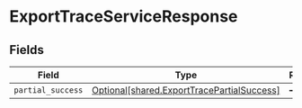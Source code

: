 # ExportTraceServiceResponse


## Fields

| Field                                                                                          | Type                                                                                           | Required                                                                                       | Description                                                                                    |
| ---------------------------------------------------------------------------------------------- | ---------------------------------------------------------------------------------------------- | ---------------------------------------------------------------------------------------------- | ---------------------------------------------------------------------------------------------- |
| `partial_success`                                                                              | [Optional[shared.ExportTracePartialSuccess]](../../models/shared/exporttracepartialsuccess.md) | :heavy_minus_sign:                                                                             | N/A                                                                                            |